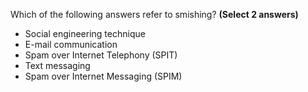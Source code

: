Which of the following answers refer to smishing? **(Select 2 answers)**

-   Social engineering technique
-   E-mail communication
-   Spam over Internet Telephony (SPIT)
-   Text messaging
-   Spam over Internet Messaging (SPIM)

